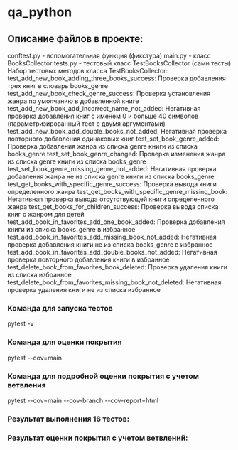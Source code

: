 # qa_python
## Описание файлов в проекте:
conftest.py - вспомогательная функция (фикстура)
main.py - класс BooksCollector
tests.py - тестовый класс TestBooksCollector (сами тесты)
Набор тестовых методов класса TestBooksCollector:
test_add_new_book_adding_three_books_success: Проверка добавления трех книг в словарь books_genre
test_add_new_book_check_genre_success: Проверка установления жанра по умолчанию в добавленной книге
test_add_new_book_add_incorrect_name_not_added: Негативная проверка добавления книг с именем 0 и больше 40 символов (параметризированный тест с двумя аргументами)
test_add_new_book_add_double_books_not_added: Негативная проверка повторного добавления одинаковых книг
test_set_book_genre_added: Проверка добавления жанра из списка genre книги из списка books_genre
test_set_book_genre_changed: Проверка изменения жанра из списка genre книги из списка books_genre
test_set_book_genre_missing_genre_not_added: Негативная проверка добавления жанра не из списка genre книги из списка books_genre
test_get_books_with_specific_genre_success: Проверка вывода книги определенного жанра
test_get_books_with_specific_genre_missing_book: Негативная проверка вывода отсутствующей книги определенного жанра
test_get_books_for_children_success: Проверка вывода списка книг с жанром для детей
test_add_book_in_favorites_add_one_book_added: Проверка добавления книги из списка books_genre в избранное
test_add_book_in_favorites_add_missing_book_not_added: Негативная проверка добавления книги не из списка books_genre в избранное
test_add_book_in_favorites_add_double_books_not_added: Негативная проверка повторного добавления книги в избранное
test_delete_book_from_favorites_book_deleted: Проверка удаления книги из списка избранное
test_delete_book_from_favorites_missing_book_not_deleted: Негативная проверка удаления книги не из списка избранное
### Команда для запуска тестов
pytest -v

### Команда для оценки покрытия
pytest --cov=main

### Команда для подробной оценки покрытия с учетом ветвления
pytest --cov=main --cov-branch --cov-report=html

### Результат выполнения 16 тестов: 
### Результат оценки покрытия с учетом ветвлений: 
